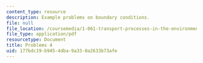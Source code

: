 ```yaml
---
content_type: resource
description: Example problems on boundary conditions.
file: null
file_location: /coursemedia/1-061-transport-processes-in-the-environment-fall-2008/177bdc19b9454dba9a330a2633b73afe_problems4.pdf
file_type: application/pdf
resourcetype: Document
title: Problems 4
uid: 177bdc19-b945-4dba-9a33-0a2633b73afe
---
```

